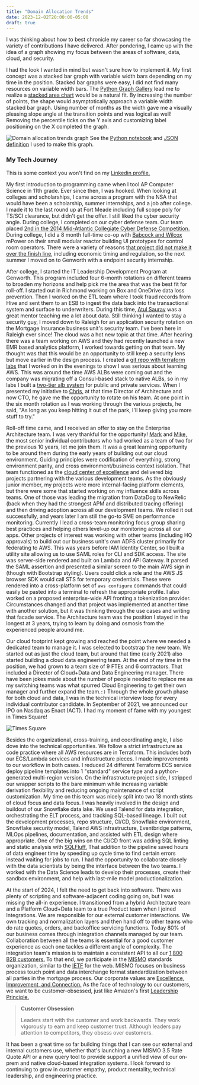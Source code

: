 ```yaml
---
title: "Domain Allocation Trends"
date: 2023-12-02T20:00:00-05:00
draft: true
---
```


I was thinking about how to best chronicle my career so far showcasing the variety of contributions I have delivered. After pondering, I came up with the idea of a graph showing my focus between the areas of software, data, cloud, and security.

I had the look I wanted in mind but wasn't sure how to implement it. My first concept was a stacked bar graph with variable width bars depending on my time in the position. Stacked bar graphs were easy, I did not find many resources on variable width bars. The [Python Graph Gallery](https://python-graph-gallery.com/) lead me to realize a [stacked area chart](https://python-graph-gallery.com/251-stacked-area-chart-with-seaborn-style/) would be a natural fit. By increasing the number of points, the shape would asymptotically approach a variable width stacked bar graph. Using number of months as the width gave me a visually pleasing slope angle at the transition points and was logical as well! Removing the percentile ticks on the Y axis and customizing label positioning on the X completed the graph.

![Domain allocation trends graph](https://images.danieladamstech.com/2023-daniel-adams-domain-allocation-trends.svg)
See the [Python notebook](https://github.com/danieladams456/blog-danieladamstech/blob/main/content/code-examples/domain-allocation-trends.ipynb) and [JSON definition](https://github.com/danieladams456/blog-danieladamstech/blob/main/content/code-examples/domain-allocation-trends.json) I used to make this graph.

### My Tech Journey

This is some context you won't find on my [Linkedin profile.](https://www.linkedin.com/in/danieladams15/)

My first introduction to programming came when I tool AP Computer Science in 11th grade. Ever since then, I was hooked. When looking at colleges and scholarships, I came across a program with the NSA that would have been a scholarship, summer internships, and a job after college. I made it to the last round up at Fort Meade including full scope poly for TS/SCI clearance, but didn't get the offer. I still liked the cyber security angle. During college, I completed on our cyber defense team. Our team placed [2nd in the 2014 Mid-Atlantic Collegiate Cyber Defense Competition.](https://maccdc.org/maccdc-2014/) During college, I did a 8 month full-time co-op with [Babcock and Wilcox](https://www.babcock.com/) mPower on their small modular reactor building UI prototypes for control room operators. There were a variety of reasons [that project did not make it over the finish line,](https://www.forbes.com/sites/rodadams/2017/03/13/bechtel-and-bwxt-quietly-terminate-mpower-reactor-project/) including economic timing and regulation, so the next summer I moved on to Genworth with a endpoint security internship.

After college, I started the IT Leadership Development Program at Genworth. This program included four 6-month rotations on different teams to broaden my horizons and help pick me the area that was the best fit for roll-off. I started out in Richmond working on Box and OneDrive data loss prevention. Then I worked on the ETL team where I took fraud records from Hive and sent them to an ESB to ingest the data back into the transactional system and surface to underwriters. During this time, [Atul Saurav](https://www.linkedin.com/in/atulsaurav/) was a great mentor teaching me a lot about data. Still thinking I wanted to stay a security guy, I moved down to Raleigh for an application security rotation on the Mortgage Insurance business unit's security team. I've been here in Raleigh ever since! The cloud was a hot new topic at that time. After hearing there was a team working on AWS and they had recently launched a new EMR based analytics platform, I worked towards getting on that team. My thought was that this would be an opportunity to still keep a security lens but move earlier in the design process. I created a [git repo with terraform labs](https://github.com/danieladams456/aws-labs) that I worked on in the evenings to show I was serious about learning AWS. This was around the time AWS ALBs were coming out and the company was migrating off a Consul-based stack to native ALBs, so in my labs I built a [two-tier alb system](https://github.com/danieladams456/aws-labs/tree/master/dual_alb) for public and private services. When I presented my initiative to [Chris,](https://www.linkedin.com/in/christopherdsmith76/details/experience/) at that time Director of Architecture and now CTO, he gave me the opportunity to rotate on his team. At one point in the six month rotation as I was working through the various projects, he said, "As long as you keep hitting it out of the park, I'll keep giving you more stuff to try."

Roll-off time came, and I received an offer to stay on the Enterprise Architecture team. I was very thankful for the opportunity! [Mark](https://www.linkedin.com/in/mark-griffin-8760b31/) and [Mike,](https://www.linkedin.com/in/mike-lyon-13899/) the most senior individual contributors who had worked as a team of two for the previous 10 years, let me join them. It was a great learning opportunity to be around them during the early years of building out our cloud environment. Guiding principles were codification of everything, strong environment parity, and cross environment/business context isolation. That team functioned as the [cloud center of excellence](https://aws.amazon.com/blogs/publicsector/what-is-cloud-center-excellence-why-should-your-organization-create-one/) and delivered big projects partnering with the various development teams. As the obviously junior member, my projects were more internal-facing platform elements, but there were some that started working on my influence skills across teams. One of those was leading the migration from DataDog to NewRelic (back when they had the strongest APM and distributed tracing offering) and then driving adoption across all our development teams. We rolled it out successfully, and years later I am still the go-to SME on performance monitoring. Currently I lead a cross-team monitoring focus group sharing best practices and helping others level-up our monitoring across all our apps. Other projects of interest was working with other teams (including HQ approvals) to build out our business unit's own ADFS cluster primarily for federating to AWS. This was years before IAM Identity Center, so I built a utility site allowing us to use SAML roles for CLI and SDK access. The site was server-side rendered and built on Lambda and API Gateway. It parsed the SAML assertion and presented a similar screen to the main AWS sign in (though with Bootstrap styling). Users could click a role and the AWS JS browser SDK would call STS for temporary credentials. These were rendered into a cross-platform set of `aws configure` commands that could easily be pasted into a terminal to refresh the appropriate profile. I also worked on a proposed enterprise-wide API fronting a tokenization provider. Circumstances changed and that project was implemented at another time with another solution, but it was thinking through the use cases and writing that facade service. The Architecture team was the position I stayed in the longest at 3 years, trying to learn by doing and osmosis from the experienced people around me.

Our cloud footprint kept growing and reached the point where we needed a dedicated team to manage it. I was selected to bootstrap the new team. We started out as just the cloud team, but around that time (early 2021) also started building a cloud data engineering team. At the end of my time in the position, we had grown to a team size of 9 FTEs and 6 contractors. That included a Director of Cloud+Data and Data Engineering manager. There have been jokes made about the number of people needed to replace me as my switching teams was what spurred Cloud Engineering to get their own manager and further expand the team.`:)` Through the whole growth phase for both cloud and data, I was in the technical interview loop for every individual contributor candidate. In September of 2021, we announced our IPO on Nasdaq as Enact (ACT). I had my moment of fame with my youngest in Times Square!

![Times Square](https://images.danieladamstech.com/2023-daniel-times-square.jpg)

Besides the organizational, cross-training, and coordinating angle, I also dove into the technical opportunities. We follow a strict infrastructure as code practice where all AWS resources are in Terraform. This includes both our ECS/Lambda services and infrastructure pieces. I made improvements to our workflow in both cases. I reduced 24 different Terraform ECS service deploy pipeline templates into 1 "standard" service type and a python-generated multi-region version. On the infrastructure project side, I stripped our wrapper scripts to the bare minimum while increasing variable derivation flexibility and reducing ongoing maintenance of script customization. My time on this team was nicely split into two 18 month stints of cloud focus and data focus. I was heavily involved in the design and buildout of our Snowflake data lake. We used Talend for data integration, orchestrating the ELT process, and tracking SQL-based lineage. I built out the development processes, repo structure, CI/CD, Snowflake environment, Snowflake security model, Talend AWS infrastructure, Eventbridge patterns, MLOps pipelines, documentation, and assisted with ETL design where appropriate. One of the big wins on the CI/CD front was adding SQL linting and static analysis with [SQLFluff.](https://sqlfluff.com/) That addition to the pipeline saved hours of data engineer time by speeding up cycle time to find certain errors instead waiting for jobs to run. I had the opportunity to collaborate closely with the data scientists by being the interface between the two teams. I worked with the Data Science leads to develop their processes, create their sandbox environment, and help with last-mile model productionalization.

At the start of 2024, I felt the need to get back into software. There was plenty of scripting and software-adjacent coding going on, but I was missing the all-in experience. I transitioned from a hybrid Architecture team and a Platform Cloud+Data team to a true Product team when I joined Integrations. We are responsible for our external customer interactions. We own tracking and normalization layers and then hand off to other teams who do rate quotes, orders, and backoffice servicing functions. Today 80% of our business comes through integration channels managed by our team. Collaboration between all the teams is essential for a good customer experience as each one tackles a different angle of complexity. The integration team's mission is to maintain a consistent API to all our [1,800 B2B customers.](https://ir.enactmi.com/) To that end, we participate in the [MISMO](https://www.mismo.org/) standards organization, similar to the [IETF](https://www.ietf.org/) for the web. MISMO focuses on business process touch point and data interchange format standardization between all parties in the mortgage process. Our corporate values are [Excellence, Improvement, and Connection.](https://enactmi.com/enact-careers) As the face of technology to our customers, we want to be customer-obsessed, just like Amazon's first [Leadership Principle.](https://www.amazon.jobs/content/en/our-workplace/leadership-principles)

> **Customer Obsession**
>
> Leaders start with the customer and work backwards. They work vigorously to earn and keep customer trust. Although leaders pay attention to competitors, they obsess over customers.

It has been a great time so far building things that I can see our external and internal customers use, whether that's launching a new MISMO 3.5 Rate Quote API or a new query tool to provide support a unified view of our on-prem and native cloud-based integration systems. I look forward to continuing to grow in customer empathy, product mentality, technical leadership, and engineering practice.
